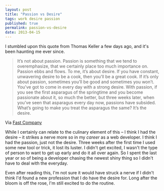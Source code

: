 ```yaml
---
layout: post
title: "Passion vs Desire"
tags: work desire passion
published: true
permalink: passion-vs-desire
date: 2013-04-15
---
```


I stumbled upon this quote from Thomas Keller a few days ago, and it's been haunting me ever since.

<blockquote>It’s not about passion. Passion is something that we tend to overemphasize, that we certainly place too much importance on. Passion ebbs and flows. To me, it’s about desire. If you have constant, unwavering desire to be a cook, then you’ll be a great cook. If it’s only about passion, sometimes you’ll be good and sometimes you won’t. You’ve got to come in every day with a strong desire. With passion, if you see the first asparagus of the springtime and you become passionate about it, so much the better, but three weeks later, when you’ve seen that asparagus every day now, passions have subsided. What’s going to make you treat the asparagus the same? It’s the desire.</blockquote>

<span class="small">Via [Fast Company](http://www.fastcodesign.com/1672282/thomas-keller-on-why-passion-shouldn-t-drive-you) </span>

While I certainly can relate to the culinary element of this – I think I had the desire – it strikes a nerve more so in my *career* as a web developer. I think I had the passion, just not the desire. Three weeks after the first time I used some new tool or trick, it lost its luster. I didn't get excited, I wasn't the type of person to want to get up early and do it all over again. So I spent the last year or so of being a developer chasing the newest shiny thing so I didn't have to deal with the everyday.

Even after reading this, I'm not sure it would have struck a nerve if I didn't think I'd found a new profession that I do have the desire for. Long after the bloom is off the rose, I'm still excited to do the routine.
